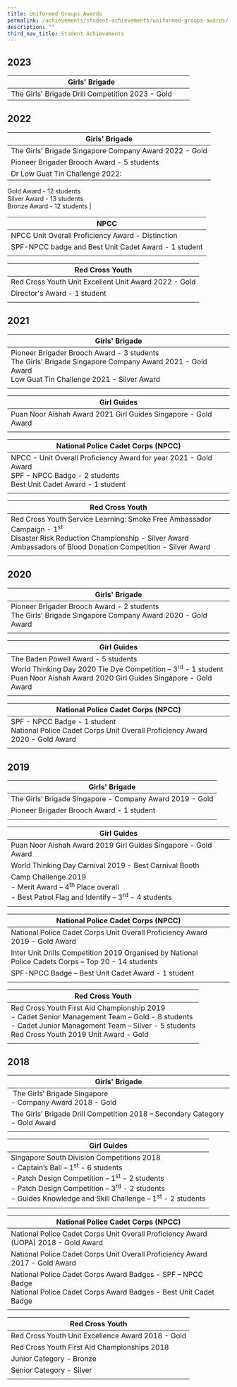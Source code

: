 ```yaml
---
title: Uniformed Groups Awards
permalink: /achievements/student-achievements/uniformed-groups-awards/
description: ""
third_nav_title: Student Achievements
---
```

2023
----
| Girls' Brigade |  |  |
| -------- | -------- | -------- |
| The Girls' Brigade Drill Competition 2023 - Gold   |      |     |

2022
----

| Girls' Brigade | 
| -------- | 
| The Girls' Brigade Singapore Company Award 2022  - Gold
| Pioneer Brigader Brooch Award - 5 students |
|Dr Low Guat Tin Challenge 2022:  
Gold Award - 12 students  
Silver Award - 13 students  
Bronze Award - 12 students     | 


| NPCC |
| --- |
|NPCC Unit Overall Proficiency Award - Distinction|
| SPF-NPCC badge and Best Unit Cadet Award - 1 student |
| |

| Red Cross Youth |
| --- |
|Red Cross Youth Unit Excellent Unit Award 2022  - Gold|
| Director's Award - 1 student |
| |

2021
----

| Girls' Brigade |
| --- |
| Pioneer Brigader Brooch Award - 3 students <br>The Girls' Brigade Singapore Company Award 2021 - Gold Award <br>Low Guat Tin Challenge 2021 - Silver Award |
| |

| Girl Guides |
| --- |
| Puan Noor Aishah Award 2021 Girl Guides Singapore - Gold Award |
| |

| National Police Cadet Corps (NPCC) |
| --- |
| NPCC - Unit Overall Proficiency Award for year 2021 - Gold Award  <br> SPF - NPCC Badge - 2 students <br>Best Unit Cadet Award - 1 student |
| |

| Red Cross Youth |
| --- |
| Red Cross Youth Service Learning: Smoke Free Ambassador Campaign - 1<sup>st</sup> <br> Disaster Risk Reduction Championship - Silver Award <br> Ambassadors of Blood Donation Competition - Silver Award |
| |

2020
----

| Girls' Brigade |
| --- |
| Pioneer Brigader Brooch Award - 2 students <br> The Girls' Brigade Singapore Company Award 2020 - Gold Award |
| |

| Girl Guides |
| --- |
| The Baden Powell Award - 5 students <br> World Thinking Day 2020 Tie Dye Competition&nbsp;– 3<sup>rd</sup>&nbsp;\- 1 student <br> Puan Noor Aishah Award 2020 Girl Guides Singapore - Gold Award |
| |

| National Police Cadet Corps (NPCC) |
| --- |
| SPF - NPCC Badge - 1 student <br> National Police Cadet Corps Unit Overall Proficiency Award 2020 -&nbsp;Gold Award |
| |

2019
----

| Girls' Brigade |
| --- |
| The Girls’ Brigade Singapore -&nbsp;Company Award 2019 - Gold |
| Pioneer Brigader Brooch Award - 1 student&nbsp; |
| |

| Girl Guides |
| --- |
| Puan Noor Aishah Award 2019 Girl Guides Singapore -&nbsp;Gold Award |
| World Thinking Day Carnival 2019 - Best Carnival Booth |
| Camp Challenge 2019 <br> \-&nbsp;Merit Award – 4<sup>th</sup>&nbsp;Place overall <br> \- Best Patrol Flag and Identify – 3<sup>rd</sup>&nbsp;\- 4 students |
| |

| National Police Cadet Corps (NPCC) |
| --- |
| National Police Cadet Corps Unit Overall Proficiency Award 2019 -&nbsp;Gold Award |
| Inter Unit Drills Competition 2019&nbsp;Organised by National Police&nbsp;Cadets Corps&nbsp;– Top 20 - 14 students |
| SPF-NPCC Badge&nbsp;– Best Unit Cadet Award - 1 student&nbsp;|
| |

| Red Cross Youth |
| --- |
| Red Cross Youth First Aid Championship 2019 <br> \- Cadet Senior Management Team – Gold - 8 students  <br>\- Cadet Junior Management Team – Silver - 5 students  <br> Red Cross Youth 2019 Unit Award - Gold |
| |

2018
----

| Girls' Brigade |
| --- |
| &nbsp;The Girls’ Brigade Singapore&nbsp; <br> \- Company Award 2018 - Gold |
| The Girls’ Brigade Drill Competition 2018&nbsp;– Secondary Category - Gold Award |
| |

| Girl Guides |
| --- |
| Singapore South Division Competitions 2018 <br>\- Captain’s Ball – 1<sup>st</sup>&nbsp;- 6 students <br>\- Patch Design Competition – 1<sup>st</sup>&nbsp;\- 2 students  <br> \- Patch Design Competition – 3<sup>rd</sup>&nbsp;\- 2 students <br> \- Guides Knowledge and Skill Challenge – 1<sup>st</sup>&nbsp;\- 2 students |
| |

| National Police Cadet Corps (NPCC) |
| --- |
| National Police Cadet Corps Unit Overall Proficiency Award (UOPA) 2018 - Gold Award&nbsp;|
| National Police Cadet Corps Unit Overall Proficiency Award 2017 -&nbsp;Gold Award&nbsp; |
| National Police Cadet Corps Award Badges - SPF – NPCC Badge <br> National Police Cadet Corps&nbsp;Award Badges - Best Unit Cadet Badge |
| |

| Red Cross Youth |
| --- |
| Red Cross Youth Unit Excellence Award 2018 - Gold |
| Red Cross Youth&nbsp;First Aid Championships 2018&nbsp;&nbsp; |
| Junior Category&nbsp;- Bronze&nbsp; |
| Senior Category&nbsp;- Silver&nbsp; |
| |